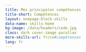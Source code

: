 ```yaml
---
title: Mes principales compétences
title-short: Compétences
layout: onepage-block-skills
data-name: skills-home
bg-image: /data/headers/code.jpg
class: dark cover-image parallax
more-skills-url: fr/cv#compétences
lang: fr
---
```

